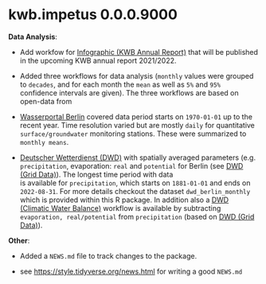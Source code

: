 # kwb.impetus 0.0.0.9000

**Data Analysis**: 

* Add workfow for [Infographic (KWB Annual Report)](../articles/infographic_annual-report.html)
that will be published in the upcoming KWB annual report 2021/2022.

* Added three workflows for data analysis (`monthly` values were grouped to  `decades`, 
and for each month the `mean` as well as `5%` and `95%` confidence intervals are given). 
The three workflows are based on open-data from 

- [Wasserportal Berlin](https://wasserportal.berlin.de) covered data period starts 
on `1970-01-01` up to the recent year. Time resolution varied but are mostly `daily` 
for quantitative `surface/groundwater` monitoring stations. These were summarized to 
`monthly means`.

- [Deutscher Wetterdienst (DWD)](https://opendata.dwd.de/) with spatially averaged 
parameters (e.g. `precipitation`, evaporation: `real` and `potential` for Berlin 
(see [DWD (Grid Data)](../articles/dwd.html)). The longest time period with data  
is available for `precipitation`, which starts on `1881-01-01` and ends on `2022-08-31`.
For more details checkout the dataset `dwd_berlin_monthly` which is provided 
within this R package. In addition also a 
[DWD (Climatic Water Balance)](../articles/dwd_climatic-water-balance.html) workflow 
is available by subtracting `evaporation, real/potential` from `precipitation` 
(based on [DWD (Grid Data)](../articles/dwd.html)).

**Other**: 

* Added a `NEWS.md` file to track changes to the package.

* see https://style.tidyverse.org/news.html for writing a good `NEWS.md`


